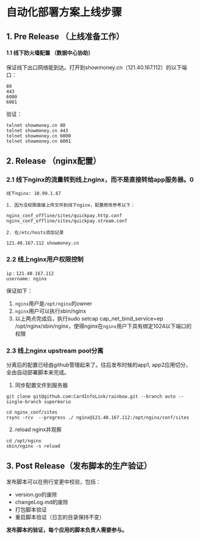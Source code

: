 # 自动化部署方案上线步骤

## 1. Pre Release （上线准备工作）
#### 1.1 线下防火墙配置 （数据中心协助）
保证线下出口网络能到达。打开到showmoney.cn（121.40.167.112）的以下端口：
```
80
443
6000
6001
```

验证：

```
telnet showmoney.cn 80
telnet showmoney.cn 443
telnet showmoney.cn 6000
telnet showmoney.cn 6001
```

## 2. Release （nginx配置）

### 2.1 线下nginx的流量转到线上nginx，而不是直接转给app服务器。0
```
线下nginx: 10.99.1.67
```

```
1. 因为没权限直接上传文件到线下nginx，配置修改参考以下：

nginx_conf_offline/sites/quickpay.http.conf
nginx_conf_offline/sites/quickpay.stream.conf

2. 在/etc/hosts添加记录

121.40.167.112 showmoney.cn

```

### 2.2 线上nginx用户权限控制

```
ip：121.40.167.112
username: nginx
```

保证如下：

1. `nginx`用户是`/opt/nginx`的owner
2. `nginx`用户可以执行sbin/nginx
3. 以上两点完成后，执行sudo setcap cap_net_bind_service=ep /opt/nginx/sbin/nginx，使得nginx在`nginx`用户下具有绑定1024以下端口的权限

### 2.3 线上nginx upstream pool分离
分离后的配置已经由github管理起来了。往后发布时候的app1, app2应用切分，全由自动部署脚本来完成。

1. 同步配置文件到服务器

```
git clone git@github.com:CardInfoLink/rainbow.git --branch auto --single-branch supermario

cd nginx_conf/sites
rsync -rcv  --progress ./ nginx@121.40.167.112:/opt/nginx/conf/sites

```
2. reload nginx并观察

```
cd /opt/nginx
sbin/nginx -s reload

```

## 3. Post Release（发布脚本的生产验证）
发布脚本可以在例行变更中校验，包括：

* version.go的废除
* changeLog.md的废除
* 打包脚本验证
* 重启脚本验证（日志的目录保持不变）


**发布脚本的验证，每个应用的脚本负责人需要参与。**